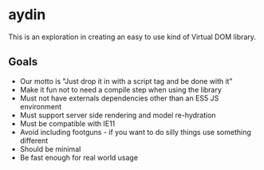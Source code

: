 # aydin
This is an exploration in creating an easy to use kind of Virtual DOM library.

## Goals
* Our motto is "Just drop it in with a script tag and be done with it"
* Make it fun not to need a compile step when using the library
* Must not have externals dependencies other than an ES5 JS environment
* Must support server side rendering and model re-hydration
* Must be compatible with IE11
* Avoid including footguns - if you want to do silly things use something different
* Should be minimal
* Be fast enough for real world usage
